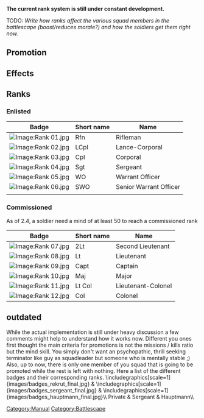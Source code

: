 **The current rank system is still under constant development.**

TODO: *Write how ranks affect the various squad members in the
battlescape (boost/reduces morale?) and how the soldiers get them right
now.*

## Promotion

## Effects

## Ranks

### Enlisted

| Badge                                                 | Short name | Name                   |
|-------------------------------------------------------|------------|------------------------|
| ![Image:Rank 01.jpg](Rank_01.jpg "Image:Rank 01.jpg") | Rfn        | Rifleman               |
| ![Image:Rank 02.jpg](Rank_02.jpg "Image:Rank 02.jpg") | LCpl       | Lance-Corporal         |
| ![Image:Rank 03.jpg](Rank_03.jpg "Image:Rank 03.jpg") | Cpl        | Corporal               |
| ![Image:Rank 04.jpg](Rank_04.jpg "Image:Rank 04.jpg") | Sgt        | Sergeant               |
| ![Image:Rank 05.jpg](Rank_05.jpg "Image:Rank 05.jpg") | WO         | Warrant Officer        |
| ![Image:Rank 06.jpg](Rank_06.jpg "Image:Rank 06.jpg") | SWO        | Senior Warrant Officer |
|                                                       |            |                        |

### Commissioned

As of 2.4, a soldier need a mind of at least 50 to reach a commissioned
rank

| Badge                                                 | Short name | Name               |
|-------------------------------------------------------|------------|--------------------|
| ![Image:Rank 07.jpg](Rank_07.jpg "Image:Rank 07.jpg") | 2Lt        | Second Lieutenant  |
| ![Image:Rank 08.jpg](Rank_08.jpg "Image:Rank 08.jpg") | Lt         | Lieutenant         |
| ![Image:Rank 09.jpg](Rank_09.jpg "Image:Rank 09.jpg") | Capt       | Captain            |
| ![Image:Rank 10.jpg](Rank_10.jpg "Image:Rank 10.jpg") | Maj        | Major              |
| ![Image:Rank 11.jpg](Rank_11.jpg "Image:Rank 11.jpg") | Lt Col     | Lieutenant-Colonel |
| ![Image:Rank 12.jpg](Rank_12.jpg "Image:Rank 12.jpg") | Col        | Colonel            |

## outdated

While the actual implementation is still under heavy discussion a few
comments might help to understand how it works now. Different you ones
first thought the main criteria for promotions is not the missions /
kills ratio but the mind skill. You simply don't want an psychopathic,
thrill seeking terminator like guy as squadleader but someone who is
mentally stable ;) Also, up to now, there is only one member of you
squad that is going to be promoted while the rest is left with nothing.
Here a list of the different badges and their corresponding ranks.
\includegraphics\[scale=1\]{images/badges_rekrut_final.jpg} &
\includegraphics\[scale=1\]{images/badges_sergeant_final.jpg} &
\includegraphics\[scale=1\]{images/badges_hauptmann_final.jpg}\\\\
Private & Sergeant & Hauptmann\\\\

[Category:Manual](Category:Manual "wikilink")
[Category:Battlescape](Category:Battlescape "wikilink")
